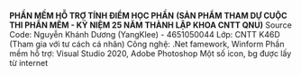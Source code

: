 **PHẦN MỀM HỖ TRỢ TÍNH ĐIỂM HỌC PHẦN**
**(SẢN PHẨM THAM DỰ CUỘC THI PHẦN MỀM - KỶ NIỆM 25 NĂM THÀNH LẬP KHOA CNTT QNU)**
Source Code: Nguyễn Khánh Dương (YangKlee) - 4651050044
Lớp: CNTT K46D
(Tham gia với tư cách cá nhân)
Công nghệ: .Net famework, Winform
Phần mềm hỗ trợ: Visual Studio 2020, Adobe Photoshop
Một số icon, bg được lấy từ internet
